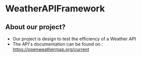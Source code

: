 # WeatherAPIFramework

## About our project?
- Our project is design to test the efficiency of a Weather API
- The API's documentation can be found on : https://openweathermap.org/current
